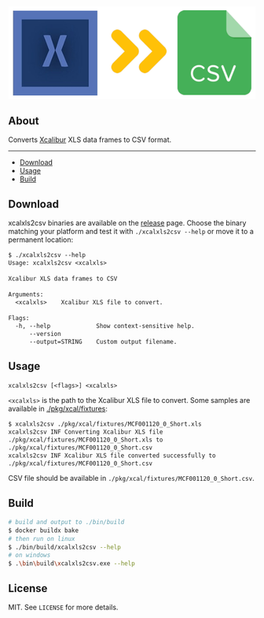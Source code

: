 [![xcalxls2csv](.github/xcalxls2csv.png)](https://github.com/crazy-max/xcalxls2csv)

## About

Converts [Xcalibur](https://www.thermofisher.com/nl/en/home/industrial/mass-spectrometry/liquid-chromatography-mass-spectrometry-lc-ms/lc-ms-software/lc-ms-data-acquisition-software/xcalibur-data-acquisition-interpretation-software.html)
XLS data frames to CSV format.

___

* [Download](#download)
* [Usage](#usage)
* [Build](#build)

## Download

xcalxls2csv binaries are available on the [release](https://github.com/crazy-max/xcalxls2csv/releases/latest)
page. Choose the binary matching your platform and test it with `./xcalxls2csv --help`
or move it to a permanent location:

```
$ ./xcalxls2csv --help
Usage: xcalxls2csv <xcalxls>

Xcalibur XLS data frames to CSV

Arguments:
  <xcalxls>    Xcalibur XLS file to convert.

Flags:
  -h, --help             Show context-sensitive help.
      --version
      --output=STRING    Custom output filename.
```

## Usage

`xcalxls2csv [<flags>] <xcalxls>`

`<xcalxls>` is the path to the Xcalibur XLS file to convert. Some samples are
available in [./pkg/xcal/fixtures](./pkg/xcal/fixtures):

```
$ xcalxls2csv ./pkg/xcal/fixtures/MCF001120_0_Short.xls
xcalxls2csv INF Converting Xcalibur XLS file ./pkg/xcal/fixtures/MCF001120_0_Short.xls to ./pkg/xcal/fixtures/MCF001120_0_Short.csv
xcalxls2csv INF Xcalibur XLS file converted successfully to ./pkg/xcal/fixtures/MCF001120_0_Short.csv
```

CSV file should be available in `./pkg/xcal/fixtures/MCF001120_0_Short.csv`.

## Build

```bash
# build and output to ./bin/build
$ docker buildx bake
# then run on linux
$ ./bin/build/xcalxls2csv --help
# on windows
$ .\bin\build\xcalxls2csv.exe --help
```

## License

MIT. See `LICENSE` for more details.

